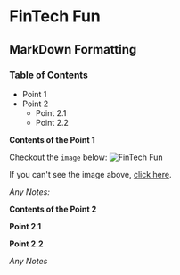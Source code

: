 # FinTech Fun
## MarkDown Formatting

### Table of Contents
- Point 1
- Point 2
    - Point 2.1
    - Point 2.2

**Contents of the Point 1**

Checkout the `image` below:
![FinTech Fun](https://github.com/kaushikb39/FinTech/blob/main/Fintech-startups-1440x564_c.png)

If you can't see the image above, [click here](https://github.com/kaushikb39/FinTech/blob/main/Fintech-startups-1440x564_c.png).

*Any Notes:*

**Contents of the Point 2**

**Point 2.1**

**Point 2.2**

*Any Notes*

